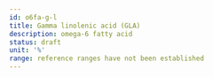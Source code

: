```yaml
---
id: o6fa-g-l
title: Gamma linolenic acid (GLA)
description: omega-6 fatty acid
status: draft
unit: '%'
range: reference ranges have not been established
---
```


